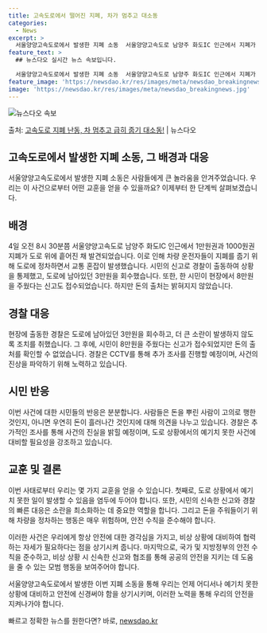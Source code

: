 ```yaml
---
title: 고속도로에서 떨어진 지폐, 차가 멈추고 대소동
categories:
  - News
excerpt: >
  서울양양고속도로에서 발생한 지폐 소동  서울양양고속도로 남양주 화도IC 인근에서 지폐가 날아다녀 이를 목격한…
feature_text: >
  ## 뉴스다오 실시간 뉴스 속보입니다.

  서울양양고속도로에서 발생한 지폐 소동  서울양양고속도로 남양주 화도IC 인근에서 지폐가 날아다녀 이를 목격한…
feature_image: 'https://newsdao.kr/res/images/meta/newsdao_breakingnews.jpg'
image: 'https://newsdao.kr/res/images/meta/newsdao_breakingnews.jpg'
---
```


![뉴스다오 속보](https://newsdao.kr/res/images/meta/newsdao_breakingnews.jpg)

<p>출처: <a href="https://newsdao.kr/4064" rel="dofollow">고속도로 지폐 난동, 차 멈추고 급히 줍기 대소동!</a> | 뉴스다오</p>

## 고속도로에서 발생한 지폐 소동, 그 배경과 대응
서울양양고속도로에서 발생한 지폐 소동은 사람들에게 큰 놀라움을 안겨주었습니다. 우리는 이 사건으로부터 어떤 교훈을 얻을 수 있을까요? 이제부터 한 단계씩 살펴보겠습니다.

## 배경
4일 오전 8시 30분쯤 서울양양고속도로 남양주 화도IC 인근에서 1만원권과 1000원권 지폐가 도로 위에 흩어진 채 발견되었습니다. 이로 인해 차량 운전자들이 지폐를 줍기 위해 도로에 정차하면서 교통 혼잡이 발생했습니다. 시민의 신고로 경찰이 출동하여 상황을 통제했고, 도로에 남아있던 3만원을 회수했습니다. 또한, 한 시민이 현장에서 8만원을 주웠다는 신고도 접수되었습니다. 하지만 돈의 출처는 밝혀지지 않았습니다.

## 경찰 대응
현장에 출동한 경찰은 도로에 남아있던 3만원을 회수하고, 더 큰 소란이 발생하지 않도록 조치를 취했습니다. 그 후에, 시민이 8만원을 주웠다는 신고가 접수되었지만 돈의 출처를 확인할 수 없었습니다. 경찰은 CCTV를 통해 추가 조사를 진행할 예정이며, 사건의 진상을 파악하기 위해 노력하고 있습니다.

## 시민 반응
이번 사건에 대한 시민들의 반응은 분분합니다. 사람들은 돈을 뿌린 사람이 고의로 행한 것인지, 아니면 우연히 돈이 흘러나간 것인지에 대해 의견을 나누고 있습니다. 경찰은 추가적인 조사를 통해 사건의 진실을 밝힐 예정이며, 도로 상황에서의 예기치 못한 사건에 대비할 필요성을 강조하고 있습니다.

## 교훈 및 결론
이번 사태로부터 우리는 몇 가지 교훈을 얻을 수 있습니다. 첫째로, 도로 상황에서 예기치 못한 일이 발생할 수 있음을 염두에 두어야 합니다. 또한, 시민의 신속한 신고와 경찰의 빠른 대응은 소란을 최소화하는 데 중요한 역할을 합니다. 그리고 돈을 주워들이기 위해 차량을 정차하는 행동은 매우 위험하며, 안전 수칙을 준수해야 합니다.

이러한 사건은 우리에게 항상 안전에 대한 경각심을 가지고, 비상 상황에 대비하여 협력하는 자세가 필요하다는 점을 상기시켜 줍니다. 마지막으로, 국가 및 지방정부의 안전 수칙을 준수하고, 비상 상황 시 신속한 신고와 협조를 통해 공공의 안전을 지키는 데 도움을 줄 수 있는 모범 행동을 보여주어야 합니다.

서울양양고속도로에서 발생한 이번 지폐 소동을 통해 우리는 언제 어디서나 예기치 못한 상황에 대비하고 안전에 신경써야 함을 상기시키며, 이러한 노력을 통해 우리의 안전을 지켜나가야 합니다. 

빠르고 정확한 뉴스를 원한다면? 바로, <a href="https://newsdao.kr" rel="dofollow">newsdao.kr</a>


